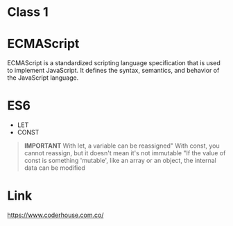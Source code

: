 # Class 1

# ECMAScript

ECMAScript is a standardized scripting language specification that is used to implement JavaScript. It defines the syntax, semantics, and behavior of the JavaScript language. 

# ES6

- LET
- CONST

> **IMPORTANT**
> With let, a variable can be reassigned"
> With const, you cannot reassign, but it doesn't mean it's not immutable
> "If the value of const is something 'mutable', like an array or an object, the internal data can be modified

# Link

https://www.coderhouse.com.co/
